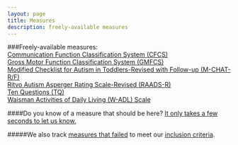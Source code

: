 ```yaml
---
layout: page
title: Measures
description: freely-available measures
---
```


###Freely-available measures:  
[Communication Function Classification System (CFCS)](http://disabilitymeasures.org/cfcs)  
[Gross Motor Function Classification System (GMFCS)](http://disabilitymeasures.org/gmfcs)  
[Modified Checklist for Autism in Toddlers-Revised with Follow-up (M-CHAT-R/F)](http://disabilitymeasures.org/raads-r)  
[Ritvo Autism Asperger Rating Scale-Revised (RAADS-R)](http://disabilitymeasures.org/raads-r)  
[Ten Questions (TQ)](http://disabilitymeasures.org/tenquestions)  
[Waisman Activities of Daily Living (W-ADL) Scale](http://disabilitymeasures.org/w-adl)

####Do you know of a measure that should be here? [It only takes a few seconds to let us know.](http://disabilitymeasures.org/contribute)

#####We also track [measures that failed](http://disabilitymeasures.org/pages/donotqualify.html) to meet our [inclusion criteria](http://disabilitymeasures.org/criteria).

